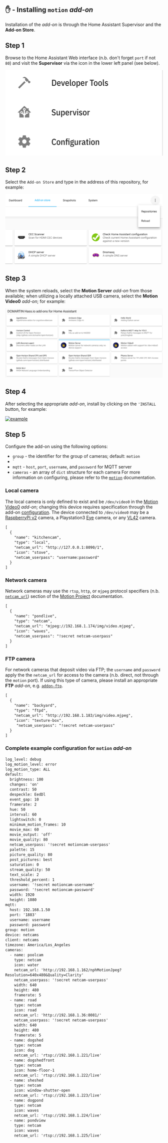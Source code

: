 ## &#9995; - Installing `motion` _add-on_
Installation of the _add-on_ is through the Home Assistant Supervisor and the **Add-on Store**.

## Step 1
Browse to the Home Assistant Web interface (n.b. don't forget `port` if not `80`) and visit the **Supervisor** via the icon in the lower left panel (see below).

[![example](samples/supervisor.png?raw=true "supervisor")](http://github.com/dcmartin/hassio-addons/tree/master/motion/samples/supervisor.png)

## Step 2
Select the `Add-on Store` and type in the address of this repository, for example:

[![example](samples/add-repository.png?raw=true "add-repository")](http://github.com/dcmartin/hassio-addons/tree/master/motion/samples/add-repository.png)

## Step 3
When the system reloads, select the **Motion Server** _add-on_ from those available; when utilizing a locally attached USB camera, select the **Motion Video0** _add-on_; for example:

[![example](samples/dcmartin-repository.png?raw=true "dcmartin-repository")](http://github.com/dcmartin/hassio-addons/tree/master/motion/samples/dcmartin-repository.png)

## Step 4
After selecting the appropriate _add-on_, install by clicking on the `'INSTALL` button, for example:

 [![example](samples/motion-server-addon.png?raw=true "motion-server-addon")](http://github.com/dcmartin/hassio-addons/tree/master/motion/samples/motion-server-addon.png)

## Step 5
Configure the add-on using the following options:

+ `group` - the identifier for the group of cameras; default: `motion`
+ `
+ `mqtt` - `host`, `port`, `username`, and `password` for MQTT server
+ `cameras` - an array of `dict` structure for each camera
For more information on configuring, please refer to the [`motion`](http://github.com/dcmartin/hassio-addons/tree/master/motion/README.md) documentation.

### Local camera
The local camera is only defined to exist and be `/dev/video0` in the [Motion Video0](http://github.com/dcmartin/hassio-addons/tree/master/motion-video0/README.md) _add-on_; changing this device requires specification through the add-on [configuration](http://github.com/dcmartin/hassio-addons/tree/master/motion-video0/config.json).  The device connected to `/dev/video0` may be a [RaspberryPi v2]() camera, a Playstation3 [Eye]() camera, or any [VL42]() camera.

```
[
  {
    "name": "kitchencam",
    "type": "local",
    "netcam_url": "http://127.0.0.1:8090/1",
    "icon": "stove",
    "netcam_userpass": "username:password"
  }
]   
```

### Network camera
Network cameras may use the `rtsp`, `http`, or `mjpeg` protocol specifiers (n.b.  [`netcam_url`](https://motion-project.github.io/motion_config.html#netcam_url)) section of the [Motion Project](https://motion-project.github.io/motion_guide.html) documentation.

```
[
  {
    "name": "pondlive",
    "type": "netcam",
    "netcam_url": "mjpeg://192.168.1.174/img/video.mjpeg",
    "icon": "waves",
    "netcam_userpass": "!secret netcam-userpass"
  }
]
```

### FTP camera
For network cameras that deposit video via FTP; the `username` and `password` apply the the `netcam_url` for access to the camera (n.b. direct, not through the `motion` port).  If using this type of camera, please install an appropriate **FTP** _add-on_, e.g.  [`addon-ftp`](https://github.com/hassio-addons/addon-ftp).


```
[
  {
    "name": "backyard",
    "type": "ftpd",
    "netcam_url": "http://192.168.1.183/img/video.mjpeg",
    "icon": "texture-box",
     "netcam_userpass": "!secret netcam-userpass"
  }
]
```

### Complete example configuration for `motion` _add-on_
```
log_level: debug
log_motion_level: error
log_motion_type: ALL
default:
  brightness: 100
  changes: 'on'
  contrast: 50
  despeckle: EedDl
  event_gap: 10
  framerate: 2
  hue: 50
  interval: 60
  lightswitch: 0
  minimum_motion_frames: 10
  movie_max: 60
  movie_output: 'off'
  movie_quality: 80
  netcam_userpass: '!secret motioncam-userpass'
  palette: 15
  picture_quality: 80
  post_pictures: best
  saturation: 0
  stream_quality: 50
  text_scale: 2
  threshold_percent: 1
  username: '!secret motioncam-username'
  password: '!secret motioncam-password'
  width: 1920
  height: 1080
mqtt:
  host: 192.168.1.50
  port: '1883'
  username: username
  password: password
group: motion
device: netcams
client: netcams
timezone: America/Los_Angeles
cameras:
  - name: poolcam
    type: netcam
    icon: water
    netcam_url: 'http://192.168.1.162/nphMotionJpeg?Resolution=640x480&Quality=Clarity'
    netcam_userpass: '!secret netcam-userpass'
    width: 640
    height: 480
    framerate: 5
  - name: road
    type: netcam
    icon: road
    netcam_url: 'http://192.168.1.36:8081/'
    netcam_userpass: '!secret netcam-userpass'
    width: 640
    height: 480
    framerate: 5
  - name: dogshed
    type: netcam
    icon: dog
    netcam_url: 'rtsp://192.168.1.221/live'
  - name: dogshedfront
    type: netcam
    icon: home-floor-1
    netcam_url: 'rtsp://192.168.1.222/live'
  - name: sheshed
    type: netcam
    icon: window-shutter-open
    netcam_url: 'rtsp://192.168.1.223/live'
  - name: dogpond
    type: netcam
    icon: waves
    netcam_url: 'rtsp://192.168.1.224/live'
  - name: pondview
    type: netcam
    icon: waves
    netcam_url: 'rtsp://192.168.1.225/live'
```
